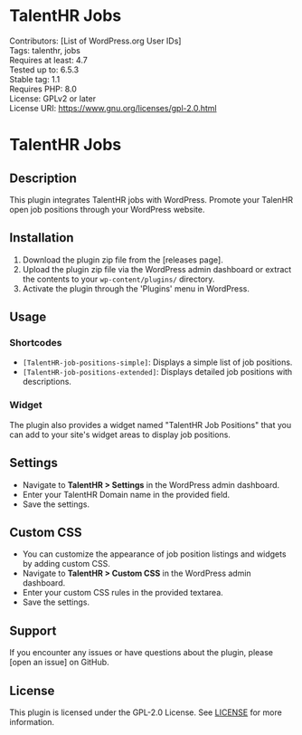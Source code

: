 # TalentHR Jobs
Contributors: [List of WordPress.org User IDs]  
Tags: talenthr, jobs  
Requires at least: 4.7  
Tested up to: 6.5.3  
Stable tag: 1.1  
Requires PHP: 8.0  
License: GPLv2 or later  
License URI: https://www.gnu.org/licenses/gpl-2.0.html  

# TalentHR Jobs

## Description

This plugin integrates TalentHR jobs with WordPress. Promote your TalenHR open job positions through your WordPress website.

## Installation

1. Download the plugin zip file from the [releases page].
2. Upload the plugin zip file via the WordPress admin dashboard or extract the contents to your `wp-content/plugins/` directory.
3. Activate the plugin through the 'Plugins' menu in WordPress.

## Usage

### Shortcodes

- `[TalentHR-job-positions-simple]`: Displays a simple list of job positions.
- `[TalentHR-job-positions-extended]`: Displays detailed job positions with descriptions.

### Widget

The plugin also provides a widget named "TalentHR Job Positions" that you can add to your site's widget areas to display job positions.

## Settings

- Navigate to **TalentHR >  Settings** in the WordPress admin dashboard.
- Enter your TalentHR Domain name in the provided field.
- Save the settings.

## Custom CSS

- You can customize the appearance of job position listings and widgets by adding custom CSS.
- Navigate to **TalentHR > Custom CSS** in the WordPress admin dashboard.
- Enter your custom CSS rules in the provided textarea.
- Save the settings.

## Support

If you encounter any issues or have questions about the plugin, please [open an issue] on GitHub.

## License

This plugin is licensed under the GPL-2.0 License. See [LICENSE](link-to-license-file) for more information.
